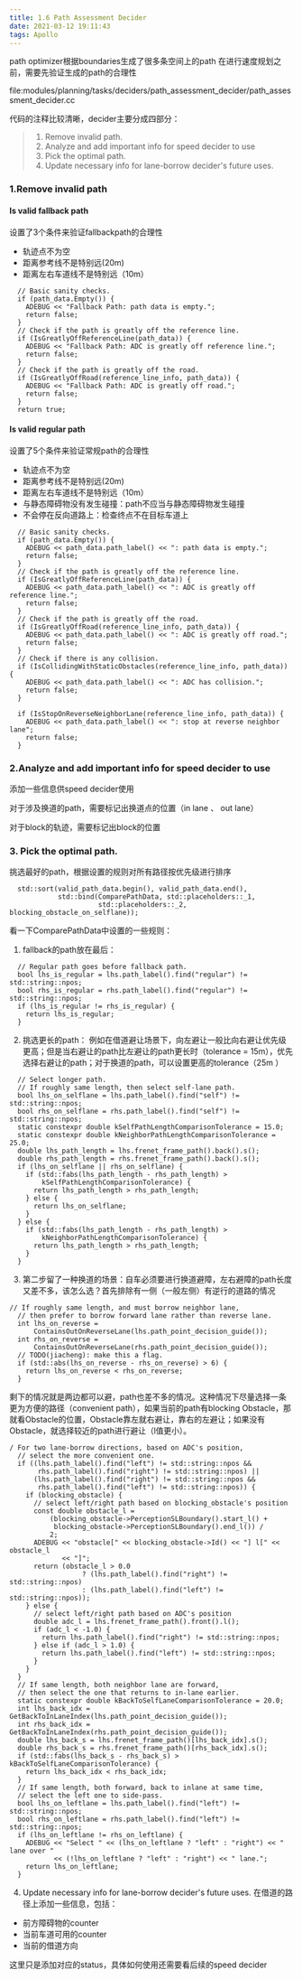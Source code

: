 ```yaml
---
title: 1.6 Path Assessment Decider
date: 2021-03-12 19:11:43
tags: Apollo
---
```


path optimizer根据boundaries生成了很多条空间上的path
在进行速度规划之前，需要先验证生成的path的合理性
<!-- more -->

file:modules/planning/tasks/deciders/path_assessment_decider/path_assessment_decider.cc

代码的注释比较清晰，decider主要分成四部分：
>1. Remove invalid path.
>2. Analyze and add important info for speed decider to use
>3. Pick the optimal path.
>4. Update necessary info for lane-borrow decider's future uses.

### 1.Remove invalid path
#### Is valid fallback path 
设置了3个条件来验证fallbackpath的合理性
- 轨迹点不为空
- 距离参考线不是特别远(20m)
- 距离左右车道线不是特别远（10m）

```
  // Basic sanity checks.
  if (path_data.Empty()) {
    ADEBUG << "Fallback Path: path data is empty.";
    return false;
  }
  // Check if the path is greatly off the reference line.
  if (IsGreatlyOffReferenceLine(path_data)) {
    ADEBUG << "Fallback Path: ADC is greatly off reference line.";
    return false;
  }
  // Check if the path is greatly off the road.
  if (IsGreatlyOffRoad(reference_line_info, path_data)) {
    ADEBUG << "Fallback Path: ADC is greatly off road.";
    return false;
  }
  return true;
```
#### Is valid regular path
设置了5个条件来验证常规path的合理性
- 轨迹点不为空
- 距离参考线不是特别远(20m)
- 距离左右车道线不是特别远（10m）
- 与静态障碍物没有发生碰撞：path不应当与静态障碍物发生碰撞
- 不会停在反向道路上：检查终点不在目标车道上
```
  // Basic sanity checks.
  if (path_data.Empty()) {
    ADEBUG << path_data.path_label() << ": path data is empty.";
    return false;
  }
  // Check if the path is greatly off the reference line.
  if (IsGreatlyOffReferenceLine(path_data)) {
    ADEBUG << path_data.path_label() << ": ADC is greatly off reference line.";
    return false;
  }
  // Check if the path is greatly off the road.
  if (IsGreatlyOffRoad(reference_line_info, path_data)) {
    ADEBUG << path_data.path_label() << ": ADC is greatly off road.";
    return false;
  }
  // Check if there is any collision.
  if (IsCollidingWithStaticObstacles(reference_line_info, path_data)) {
    ADEBUG << path_data.path_label() << ": ADC has collision.";
    return false;
  }

  if (IsStopOnReverseNeighborLane(reference_line_info, path_data)) {
    ADEBUG << path_data.path_label() << ": stop at reverse neighbor lane";
    return false;
  }
```

### 2.Analyze and add important info for speed decider to use
添加一些信息供speed decider使用

对于涉及换道的path，需要标记出换道点的位置（in lane 、 out lane）

对于block的轨迹，需要标记出block的位置

### 3. Pick the optimal path.
挑选最好的path，根据设置的规则对所有路径按优先级进行排序
```
  std::sort(valid_path_data.begin(), valid_path_data.end(),
            std::bind(ComparePathData, std::placeholders::_1,
                      std::placeholders::_2, blocking_obstacle_on_selflane));
```
看一下ComparePathData中设置的一些规则：
1. fallback的path放在最后：
```
  // Regular path goes before fallback path.
  bool lhs_is_regular = lhs.path_label().find("regular") != std::string::npos;
  bool rhs_is_regular = rhs.path_label().find("regular") != std::string::npos;
  if (lhs_is_regular != rhs_is_regular) {
    return lhs_is_regular;
  }
```
2. 挑选更长的path： 例如在借道避让场景下，向左避让一般比向右避让优先级更高；但是当右避让的path比左避让的path更长时（tolerance = 15m），优先选择右避让的path；对于换道的path，可以设置更高的tolerance（25m ）
```
  // Select longer path.
  // If roughly same length, then select self-lane path.
  bool lhs_on_selflane = lhs.path_label().find("self") != std::string::npos;
  bool rhs_on_selflane = rhs.path_label().find("self") != std::string::npos;
  static constexpr double kSelfPathLengthComparisonTolerance = 15.0;
  static constexpr double kNeighborPathLengthComparisonTolerance = 25.0;
  double lhs_path_length = lhs.frenet_frame_path().back().s();
  double rhs_path_length = rhs.frenet_frame_path().back().s();
  if (lhs_on_selflane || rhs_on_selflane) {
    if (std::fabs(lhs_path_length - rhs_path_length) >
        kSelfPathLengthComparisonTolerance) {
      return lhs_path_length > rhs_path_length;
    } else {
      return lhs_on_selflane;
    }
  } else {
    if (std::fabs(lhs_path_length - rhs_path_length) >
        kNeighborPathLengthComparisonTolerance) {
      return lhs_path_length > rhs_path_length;
    }
  }
```
3. 第二步留了一种换道的场景：自车必须要进行换道避障，左右避障的path长度又差不多，该怎么选？首先排除有一侧（一般左侧）有逆行的道路的情况
```
// If roughly same length, and must borrow neighbor lane,
  // then prefer to borrow forward lane rather than reverse lane.
  int lhs_on_reverse =
      ContainsOutOnReverseLane(lhs.path_point_decision_guide());
  int rhs_on_reverse =
      ContainsOutOnReverseLane(rhs.path_point_decision_guide());
  // TODO(jiacheng): make this a flag.
  if (std::abs(lhs_on_reverse - rhs_on_reverse) > 6) {
    return lhs_on_reverse < rhs_on_reverse;
  }
```
剩下的情况就是两边都可以避，path也差不多的情况。这种情况下尽量选择一条更为方便的路径（convenient path），如果当前的path有blocking Obstacle，那就看Obstacle的位置，Obstacle靠左就右避让，靠右的左避让；如果没有Obstacle，就选择较近的path进行避让（l值更小）。
```
/ For two lane-borrow directions, based on ADC's position,
  // select the more convenient one.
  if ((lhs.path_label().find("left") != std::string::npos &&
       rhs.path_label().find("right") != std::string::npos) ||
      (lhs.path_label().find("right") != std::string::npos &&
       rhs.path_label().find("left") != std::string::npos)) {
    if (blocking_obstacle) {
      // select left/right path based on blocking_obstacle's position
      const double obstacle_l =
          (blocking_obstacle->PerceptionSLBoundary().start_l() +
           blocking_obstacle->PerceptionSLBoundary().end_l()) /
          2;
      ADEBUG << "obstacle[" << blocking_obstacle->Id() << "] l[" << obstacle_l
             << "]";
      return (obstacle_l > 0.0
                  ? (lhs.path_label().find("right") != std::string::npos)
                  : (lhs.path_label().find("left") != std::string::npos));
    } else {
      // select left/right path based on ADC's position
      double adc_l = lhs.frenet_frame_path().front().l();
      if (adc_l < -1.0) {
        return lhs.path_label().find("right") != std::string::npos;
      } else if (adc_l > 1.0) {
        return lhs.path_label().find("left") != std::string::npos;
      }
    }
  }
  // If same length, both neighbor lane are forward,
  // then select the one that returns to in-lane earlier.
  static constexpr double kBackToSelfLaneComparisonTolerance = 20.0;
  int lhs_back_idx = GetBackToInLaneIndex(lhs.path_point_decision_guide());
  int rhs_back_idx = GetBackToInLaneIndex(rhs.path_point_decision_guide());
  double lhs_back_s = lhs.frenet_frame_path()[lhs_back_idx].s();
  double rhs_back_s = rhs.frenet_frame_path()[rhs_back_idx].s();
  if (std::fabs(lhs_back_s - rhs_back_s) > kBackToSelfLaneComparisonTolerance) {
    return lhs_back_idx < rhs_back_idx;
  }
  // If same length, both forward, back to inlane at same time,
  // select the left one to side-pass.
  bool lhs_on_leftlane = lhs.path_label().find("left") != std::string::npos;
  bool rhs_on_leftlane = rhs.path_label().find("left") != std::string::npos;
  if (lhs_on_leftlane != rhs_on_leftlane) {
    ADEBUG << "Select " << (lhs_on_leftlane ? "left" : "right") << " lane over "
           << (!lhs_on_leftlane ? "left" : "right") << " lane.";
    return lhs_on_leftlane;
  }
```
4. Update necessary info for lane-borrow decider's future uses.
在借道的路径上添加一些信息，包括：
- 前方障碍物的counter
- 当前车道可用的counter
- 当前的借道方向 

这里只是添加对应的status，具体如何使用还需要看后续的speed decider




